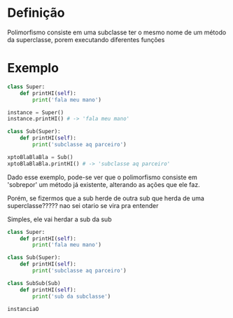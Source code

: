 # Definição
Polimorfismo consiste em uma subclasse ter o mesmo nome de um método da superclasse, porem executando diferentes funções

# Exemplo
```python
class Super:
	def printHI(self):
		print('fala meu mano')

instance = Super()
instance.printHI() # -> 'fala meu mano'

class Sub(Super):
	def printHI(self):
		print('subclasse aq parceiro')

xptoBlaBlaBla = Sub()
xptoBlaBlaBla.printHI() # -> 'subclasse aq parceiro' 
```

Dado esse exemplo, pode-se ver que o polimorfismo consiste em 'sobrepor' um método já existente, alterando as ações que ele faz.

Porém, se fizermos que a sub herde de outra sub que herda de uma superclasse?????
nao sei otario se vira pra entender

Simples, ele vai herdar a sub da sub

```python
class Super:
	def printHI(self):
		print('fala meu mano')

class Sub(Super):
	def printHI(self):
		print('subclasse aq parceiro')

class SubSub(Sub)
	def printHI(self):
		print('sub da subclasse')

instanciaO
```



